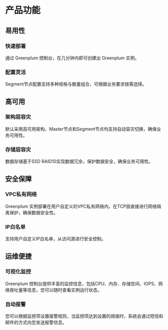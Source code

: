 # 产品功能

## 易用性

### 快速部署

通过 Greenplum 控制台，在几分钟内即可创建出 Greenplum 实例。

### 配置灵活

Segment节点配置支持多种规格与数量组合，可根据业务要求按需选择。

## 高可用

### 架构层容灾

默认采用高可用架构，Master节点和Segment节点均支持自动容灾切换，确保业务可用性。

### 存储层容灾

数据存储基于SSD RAID10实现数据冗余，保护数据安全，确保业务可用性。

## 安全保障

### VPC私有网络

Greenplum 实例部署在用户自定义的VPC私有网络内，在TCP层直接进行网络隔离保护，确保数据安全性。

### IP白名单

 支持用户自定义IP白名单，从访问源进行安全控制。 

## 运维便捷

### 可视化监控

Greenplum 控制台提供丰富的监控信息，包括CPU、内存、存储空间、IOPS、网络吞吐量等信息，您可以随时查看实例运行状态。

### 自动报警

您可以根据监控项设置报警规则，当监控项达到设置的阈值时，系统会通过短信和邮件的方式向您发送报警信息。
